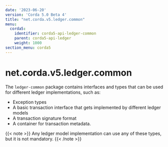 ```yaml
---
date: '2023-06-20'
version: 'Corda 5.0 Beta 4'
title: "net.corda.v5.ledger.common"
menu:
  corda5:
    identifier: corda5-api-ledger-common
    parent: corda5-api-ledger
    weight: 1000
section_menu: corda5
---
```

# net.corda.v5.ledger.common

The `ledger-common` package contains interfaces and types that can be used for different ledger implementations, such as:
* Exception types
* A basic transaction interface that gets implemented by different ledger models
* A transaction signature format
* A container for transaction metadata.

{{< note >}}
Any ledger model implementation can use any of these types, but it is not mandatory.
{{< /note >}}